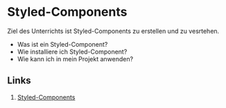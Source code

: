 # Styled-Components

Ziel des Unterrichts ist Styled-Components zu erstellen und zu vesrtehen.

- Was ist ein Styled-Component?
- Wie installiere ich Styled-Component?
- Wie kann ich in mein Projekt anwenden?
<!-- # SPA-16-20231011-Handling-Forms-in-React


- Zum mitcoden: `setup`-Branch [hier.](https://github.com/Code-Club-WD-23-3-b/SPA-16-20231011-Handling-Forms-in-React/tree/setup)
- Zum mitverfolgen: `final`-Branch [hier.](https://github.com/Code-Club-WD-23-3-b/SPA-16-20231011-Handling-Forms-in-React/tree/final)
- Zu den docs: `docs`-Branch [hier.](https://github.com/Code-Club-WD-23-3-b/SPA-16-20231011-Handling-Forms-in-React/tree/docs)

-->

## Links

1. [Styled-Components](https://styled-components.com/docs/basics#adapting-based-on-props)
